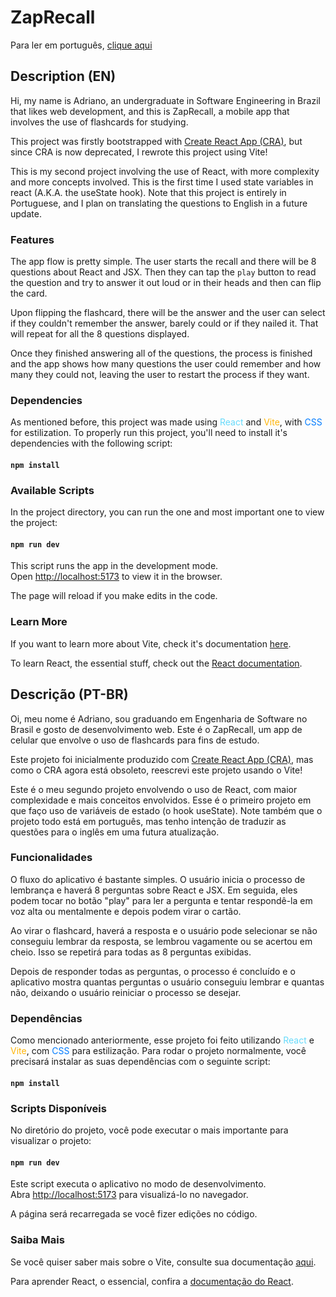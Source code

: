 # ZapRecall

Para ler em português, [clique aqui](#ptbr)

## Description (EN)

Hi, my name is Adriano, an undergraduate in Software Engineering in Brazil that likes web development, and this is ZapRecall, a mobile app that involves the use of flashcards for studying.

This project was firstly bootstrapped with [Create React App (CRA)](https://github.com/facebook/create-react-app), but since CRA is now deprecated, I rewrote this project using Vite!

This is my second project involving the use of React, with more complexity and more concepts involved. This is the first time I used state variables in react (A.K.A. the useState hook). Note that this project is entirely in Portuguese, and I plan on translating the questions to English in a future update.

### Features

The app flow is pretty simple. The user starts the recall and there will be 8 questions about React and JSX. Then they can tap the `play` button to read the question and try to answer it out loud or in their heads and then can flip the card.

Upon flipping the flashcard, there will be the answer and the user can select if they couldn't remember the answer, barely could or if they nailed it. That will repeat for all the 8 questions displayed.

Once they finished answering all of the questions, the process is finished and the app shows how many questions the user could remember and how many they could not, leaving the user to restart the process if they want.

### Dependencies

As mentioned before, this project was made using <span style="color: #66DAFB">React</span> and <span style="color: #FFB509">Vite</span>, with <span style="color: #007bff">CSS</span> for estilization. To properly run this project, you'll need to install it's dependencies with the following script:

#### `npm install`

### Available Scripts

In the project directory, you can run the one and most important one to view the project:

#### `npm run dev`

This script runs the app in the development mode.\
Open [http://localhost:5173](http://localhost:5173) to view it in the browser.

The page will reload if you make edits in the code.

### Learn More

If you want to learn more about Vite, check it's documentation [here](https://vitejs.dev/guide/).

To learn React, the essential stuff, check out the [React documentation](https://reactjs.org/).

## <a id="ptbr"> Descrição (PT-BR) </a>

Oi, meu nome é Adriano, sou graduando em Engenharia de Software no Brasil e gosto de desenvolvimento web. Este é o ZapRecall, um app de celular que envolve o uso de flashcards para fins de estudo.

Este projeto foi inicialmente produzido com [Create React App (CRA)](https://github.com/facebook/create-react-app), mas como o CRA agora está obsoleto, reescrevi este projeto usando o Vite!

Este é o meu segundo projeto envolvendo o uso de React, com maior complexidade e mais conceitos envolvidos. Esse é o primeiro projeto em que faço uso de variáveis de estado (o hook useState). Note também que o projeto todo está em português, mas tenho intenção de traduzir as questões para o inglês em uma futura atualização.

### Funcionalidades

O fluxo do aplicativo é bastante simples. O usuário inicia o processo de lembrança e haverá 8 perguntas sobre React e JSX. Em seguida, eles podem tocar no botão "play" para ler a pergunta e tentar respondê-la em voz alta ou mentalmente e depois podem virar o cartão.

Ao virar o flashcard, haverá a resposta e o usuário pode selecionar se não conseguiu lembrar da resposta, se lembrou vagamente ou se acertou em cheio. Isso se repetirá para todas as 8 perguntas exibidas.

Depois de responder todas as perguntas, o processo é concluído e o aplicativo mostra quantas perguntas o usuário conseguiu lembrar e quantas não, deixando o usuário reiniciar o processo se desejar.

### Dependências

Como mencionado anteriormente, esse projeto foi feito utilizando <span style="color: #66DAFB">React</span> e <span style="color: #FFB509">Vite</span>, com <span style="color: #007bff">CSS</span> para estilização. Para rodar o projeto normalmente, você precisará instalar as suas dependências com o seguinte script:

#### `npm install`

### Scripts Disponíveis

No diretório do projeto, você pode executar o mais importante para visualizar o projeto:

#### `npm run dev`

Este script executa o aplicativo no modo de desenvolvimento.\
Abra [http://localhost:5173](http://localhost:5173) para visualizá-lo no navegador.

A página será recarregada se você fizer edições no código.

### Saiba Mais

Se você quiser saber mais sobre o Vite, consulte sua documentação [aqui](https://vitejs.dev/guide/).

Para aprender React, o essencial, confira a [documentação do React](https://reactjs.org/).